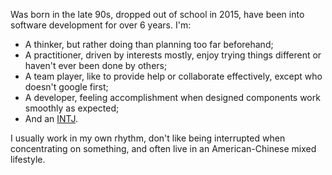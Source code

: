 Was born in the late 90s, dropped out of school in 2015, have been into software development for over 6 years. I'm:

- A thinker, but rather doing than planning too far beforehand;
- A practitioner, driven by interests mostly, enjoy trying things different or haven't ever been done by others;
- A team player, like to provide help or collaborate effectively, except who doesn't google first;
- A developer, feeling accomplishment when designed components work smoothly as expected;
- And an [INTJ](https://www.16personalities.com/intj-personality).

I usually work in my own rhythm, don't like being interrupted when concentrating on something, and often live in an American-Chinese mixed lifestyle.

